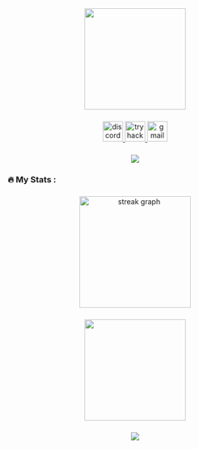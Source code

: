 <div align="center">
  <img height="200" src="https://pbs.twimg.com/profile_banners/1720344762492891136/1714504915/600x200"  />
</div>

###

<div align="center">
  <a href="https://discord.com/datboiylb" target="_blank">
    <img src="https://img.shields.io/static/v1?message=Discord&logo=discord&label=&color=7289DA&logoColor=white&labelColor=&style=for-the-badge" height="40" alt="discord logo"  />
  </a>
  <a href="https://tryhackme.com/r/manage-account/account-details" target="_blank">
    <img src="https://img.shields.io/static/v1?message=TryHackMe&logo=tryhackme&label=&color=D2042D&logoColor=white&labelColor=&style=for-the-badge" height="40" alt="tryhackme logo"  />
  </a>
  <a href="https://mail.google.com/mail/u/0/#search/ylbergovori%40gmail.com" target="_blank">
    <img src="https://img.shields.io/static/v1?message=Gmail&logo=gmail&label=&color=D14836&logoColor=white&labelColor=&style=for-the-badge" height="40" alt="gmail logo"  />
  </a>
</div>

###

<div align="center">
  <img src="https://visitor-badge.laobi.icu/badge?page_id=dbylberi.dbylberi&"  />
</div>


###

<h3 align="left">🔥   My Stats :</h3>

###

<div align="center">
  <img src="https://streak-stats.demolab.com?user=dbylberi&locale=en&mode=daily&theme=dark&hide_border=false&border_radius=5&order=3" height="220" alt="streak graph"  />
</div>

###

<div align="center">
  <img height="200" src="https://media3.giphy.com/media/v1.Y2lkPTc5MGI3NjExN3dudzI5a21mNmpseGlhbmQ0dHMyYmpnbmh0N3puc3B5N2R5b3BubCZlcD12MV9pbnRlcm5hbF9naWZfYnlfaWQmY3Q9Zw/ND6xkVPaj8tHO/giphy.gif"  />
</div>

###

<div align="center">
  <img src="https://profile-counter.glitch.me/dbylberi/count.svg?"  />
</div>

###

